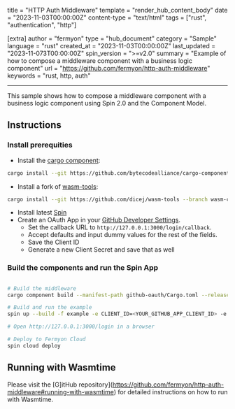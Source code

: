title = "HTTP Auth Middleware"
template = "render_hub_content_body"
date = "2023-11-03T00:00:00Z"
content-type = "text/html"
tags = ["rust", "authentication", "http"]

[extra]
author = "fermyon"
type = "hub_document"
category = "Sample"
language = "rust"
created_at = "2023-11-03T00:00:00Z"
last_updated = "2023-11-073T00:00:00Z"
spin_version = ">=v2.0"
summary =  "Example of how to compose a middleware component with a business logic component"
url = "https://github.com/fermyon/http-auth-middleware"
keywords = "rust, http, auth"

---

This sample shows how to compose a middleware component with a business logic component using Spin 2.0 and the Component Model. 

## Instructions

### Install prerequities
* Install the [cargo component](https://github.com/bytecodealliance/cargo-component):

```bash
cargo install --git https://github.com/bytecodealliance/cargo-component cargo-component
```

* Install a fork of [wasm-tools]():

```bash
cargo install --git https://github.com/dicej/wasm-tools --branch wasm-compose-resource-imports wasm-tools --locked
```

* Install latest [Spin](https://github.com/fermyon/spin)
* Create an OAuth App in your [GitHub Developer Settings](https://github.com/settings/developers). 
  * Set the callback URL to `http://127.0.0.1:3000/login/callback`. 
  * Accept defaults and input dummy values for the rest of the fields.
  * Save the Client ID
  * Generate a new Client Secret and save that as well

### Build the components and run the Spin App

```bash

# Build the middleware
cargo component build --manifest-path github-oauth/Cargo.toml --release

# Build and run the example
spin up --build -f example -e CLIENT_ID=<YOUR_GITHUB_APP_CLIENT_ID> -e CLIENT_SECRET=<YOUR_GITHUB_APP_CLIENT_SECRET>

# Open http://127.0.0.1:3000/login in a browser

# Deploy to Fermyon Cloud
spin cloud deploy
```

## Running with Wasmtime

Please visit the [G]itHub repository](https://github.com/fermyon/http-auth-middleware#running-with-wasmtime) for detailed instructions on how to run with Wasmtime. 
